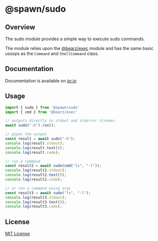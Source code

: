 # @spawn/sudo

## Overview

The sudo module  provides a simple way to execute
sudo commands.

The module relies upon the [@bearz/exec][exec] module and
has the same basic ussops as the `Command` and `ShellCommand` class.

## Documentation

Documentation is available on [jsr.io](https://jsr.io/@spawn/sudo/doc)

## Usage
```typescript
import { sudo } from '@spawn/sudo'
import { cmd } from '@bearz/exec'

// outputs directly to stdout and stderror streams.
await sudo("-h").run();

// pipes the output
const result = await sudo("-h");
console.log(result.stdout);
console.log(result.text());
console.log(result.code);

// run a command
const result2 = await sudo(cmd("ls", "-l"));
console.log(result2.stdout);
console.log(result2.text());
console.log(result2.code);

// or run a command using args
const result3 = await sudo("ls", "-l");
console.log(result3.stdout);
console.log(result3.text());
console.log(result3.code);
```

## License

[MIT License](./LICENSE.md)

[exec]: https://jsr.io/@gnome/exec/doc